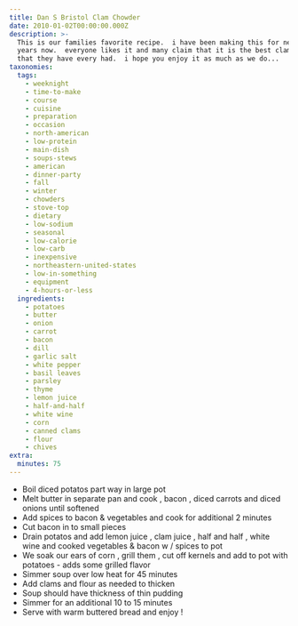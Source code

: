 ```yaml
---
title: Dan S Bristol Clam Chowder
date: 2010-01-02T00:00:00.000Z
description: >-
  This is our families favorite recipe.  i have been making this for nearly 15
  years now.  everyone likes it and many claim that it is the best clam chowder
  that they have every had.  i hope you enjoy it as much as we do...
taxonomies:
  tags:
    - weeknight
    - time-to-make
    - course
    - cuisine
    - preparation
    - occasion
    - north-american
    - low-protein
    - main-dish
    - soups-stews
    - american
    - dinner-party
    - fall
    - winter
    - chowders
    - stove-top
    - dietary
    - low-sodium
    - seasonal
    - low-calorie
    - low-carb
    - inexpensive
    - northeastern-united-states
    - low-in-something
    - equipment
    - 4-hours-or-less
  ingredients:
    - potatoes
    - butter
    - onion
    - carrot
    - bacon
    - dill
    - garlic salt
    - white pepper
    - basil leaves
    - parsley
    - thyme
    - lemon juice
    - half-and-half
    - white wine
    - corn
    - canned clams
    - flour
    - chives
extra:
  minutes: 75
---
```

 - Boil diced potatos part way in large pot
 - Melt butter in separate pan and cook , bacon , diced carrots and diced onions until softened
 - Add spices to bacon & vegetables and cook for additional 2 minutes
 - Cut bacon in to small pieces
 - Drain potatos and add lemon juice , clam juice , half and half , white wine and cooked vegetables & bacon w / spices to pot
 - We soak our ears of corn , grill them , cut off kernels and add to pot with potatoes - adds some grilled flavor
 - Simmer soup over low heat for 45 minutes
 - Add clams and flour as needed to thicken
 - Soup should have thickness of thin pudding
 - Simmer for an additional 10 to 15 minutes
 - Serve with warm buttered bread and enjoy !
